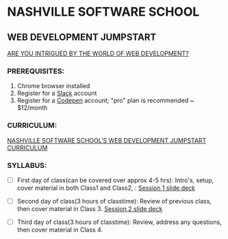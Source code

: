 # NASHVILLE SOFTWARE SCHOOL
## WEB DEVELOPMENT JUMPSTART
[ARE YOU INTRIGUED BY THE WORLD OF WEB DEVELOPMENT? ](http://nashvillesoftwareschool.com/programs/web-development-jumpstart)

### PREREQUISITES:
1. Chrome browser installed
2. Register for a [Slack](https://slack.com/) account
3. Register for a [Codepen](www.codepen.io) account; "pro" plan is recommended ~ $12/month

### CURRICULUM:

[NASHVILLE SOFTWARE SCHOOL'S WEB DEVELOPMENT JUMPSTART CURRICULUM](https://bb4cc51ae6ce4c0c92c888444854dd4c.codepen.website/)


### SYLLABUS:

- [ ] First day of class(can be covered over approx 4-5 hrs):   Intro's, setup, cover material in both Class1 and Class2,  :
[Session 1 slide deck](https://docs.google.com/presentation/d/1o7Dm4JWRSDLV-EpCkuxY1S3vfdwHwEZ_gfviVkfST40/edit#slide=id.g3ebffc7b5f_2_50)

- [ ] Second day of class(3 hours of classtime):  Review of previous class, then cover material in Class 3.
[Session 2 slide deck](https://docs.google.com/presentation/d/1wyMS9tT9Nu1HMuSvixX9Xcy3xQid8lDLSKu83VLPaUA/edit#slide=id.g3fa6e86bed_2_151)

- [ ] Third day of class(3 hours of classtime): Review, address any questions, then cover material in Class 4.


